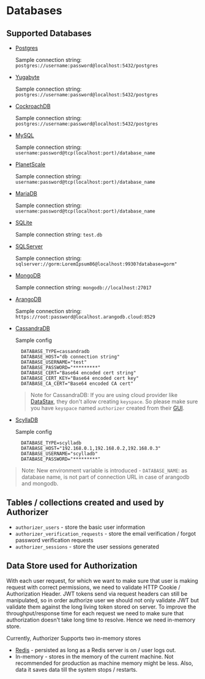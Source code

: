 # Databases

## Supported Databases

- [Postgres](https://www.postgresql.org/)

  Sample connection string: `postgres://username:password@localhost:5432/postgres`

- [Yugabyte](https://www.yugabyte.com/)

  Sample connection string: `postgres://username:password@localhost:5432/postgres`

- [CockroachDB](https://www.cockroachlabs.com)

  Sample connection string: `postgres://username:password@localhost:5432/postgres`

- [MySQL](https://www.mysql.com/)

  Sample connection string: `username:password@tcp(localhost:port)/database_name`

- [PlanetScale](https://planetscale.com/)

  Sample connection string: `username:password@tcp(localhost:port)/database_name`

- [MariaDB](https://mariadb.org/)

  Sample connection string: `username:password@tcp(localhost:port)/database_name`

- [SQLite](https://www.sqlite.org/index.html)

  Sample connection string: `test.db`

- [SQLServer](https://www.microsoft.com/en-us/sql-server/)

  Sample connection string: `sqlserver://gorm:LoremIpsum86@localhost:9930?database=gorm"`

- [MongoDB](https://www.mongodb.com)

  Sample connection string: `mongodb://localhost:27017`

- [ArangoDB](https://www.arangodb.com/)

  Sample connection string: `https://root:password@localhost.arangodb.cloud:8529`

- [CassandraDB](https://cassandra.apache.org/)

  Sample config

  ```
    DATABASE_TYPE=cassandradb
    DATABASE_HOST="db connection string"
    DATABASE_USERNAME="test"
    DATABASE_PASSWORD="*********"
    DATABASE_CERT="Base64 encoded cert string"
    DATABASE_CERT_KEY="Base64 encoded cert key"
    DATABASE_CA_CERT="Base64 encoded CA cert"
  ```

  > Note for CassandraDB: If you are using cloud provider like [DataStax](https://www.datastax.com/products/datastax-astra), they don't allow creating `keyspace`. So please make sure you have `keyspace` named `authorizer` created from their [GUI](https://docs.datastax.com/en/astra/docs/datastax-astra-faq.html#_i_am_trying_to_create_a_keyspace_in_the_cql_shell_and_i_am_running_into_an_error_how_do_i_fix_this).

- [ScyllaDB](https://www.scylladb.com/)

  Sample config

  ```
    DATABASE_TYPE=scylladb
    DATABASE_HOST="192.168.0.1,192.168.0.2,192.168.0.3"
    DATABASE_USERNAME="scylladb"
    DATABASE_PASSWORD="*********"
  ```

> Note: New environment variable is introduced - `DATABASE_NAME`: as database name, is not part of connection URL in case of arangodb and mongodb.

## Tables / collections created and used by Authorizer

- `authorizer_users` - store the basic user information
- `authorizer_verification_requests` - store the email verification / forgot password verification requests
- `authorizer_sessions` - store the user sessions generated

## Data Store used for Authorization

With each user request, for which we want to make sure that user is making request with correct permissions, we need to validate HTTP Cookie / Authorization Header. JWT tokens send via request headers can still be manipulated, so in order authorize user we should not only validate JWT but validate them against the long living token stored on server. To improve the throughput/response time for each request we need to make sure that authorization doesn't take long time to resolve. Hence we need in-memory store.

Currently, Authorizer Supports two in-memory stores

- [Redis](https://redis.io/) - persisted as long as a Redis server is on / user logs out.
- In-memory - stores in the memory of the current machine. Not recommended for production as machine memory might be less. Also, data it saves data till the system stops / restarts.
